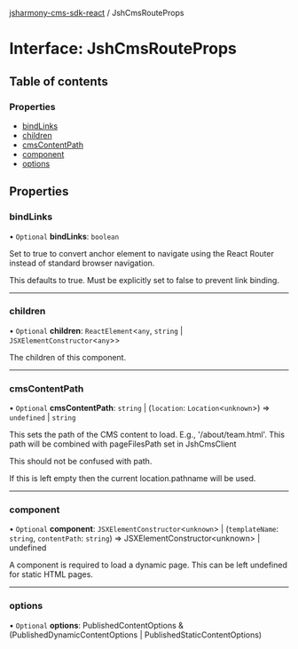 [jsharmony-cms-sdk-react](../README.md) / JshCmsRouteProps

# Interface: JshCmsRouteProps

## Table of contents

### Properties

- [bindLinks](JshCmsRouteProps.md#bindlinks)
- [children](JshCmsRouteProps.md#children)
- [cmsContentPath](JshCmsRouteProps.md#cmscontentpath)
- [component](JshCmsRouteProps.md#component)
- [options](JshCmsRouteProps.md#options)

## Properties

### bindLinks

• `Optional` **bindLinks**: `boolean`

Set to true to convert anchor element to navigate using the React
Router instead of standard browser navigation.

This defaults to true. Must be explicitly set
to false to prevent link binding.

___

### children

• `Optional` **children**: `ReactElement`\<`any`, `string` \| `JSXElementConstructor`\<`any`\>\>

The children of this component.

___

### cmsContentPath

• `Optional` **cmsContentPath**: `string` \| (`location`: `Location`\<`unknown`\>) => `undefined` \| `string`

This sets the path of the CMS content to load.
E.g., '/about/team.html'.
This path will be combined with pageFilesPath set in JshCmsClient

This should not be confused with path.

If this is left empty then the current location.pathname will be used.

___

### component

• `Optional` **component**: `JSXElementConstructor`\<`unknown`\> \| (`templateName`: `string`, `contentPath`: `string`) => JSXElementConstructor\<unknown\> \| undefined

A component is required to load a dynamic page.
This can be left undefined for static HTML pages.

___

### options

• `Optional` **options**: PublishedContentOptions & (PublishedDynamicContentOptions \| PublishedStaticContentOptions)
